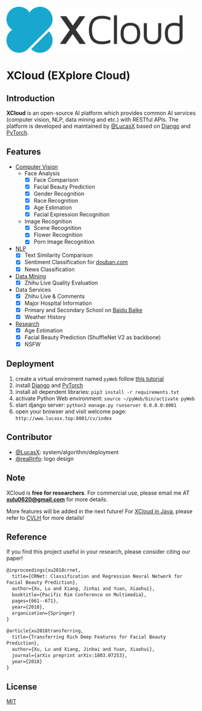 <p align="left"><img src="logo/horizontal.svg" alt="XCloud" height="120px"></p>

# XCloud (EXplore Cloud)
## Introduction
__XCloud__ is an open-source AI platform which provides common AI services 
(computer vision, NLP, data mining and etc.)
with RESTful APIs. The platform is developed and maintained by [@LucasX](https://github.com/lucasxlu) based on [Django](https://www.djangoproject.com/) and [PyTorch](https://pytorch.org/).

## Features
* [Computer  Vision](./cv)
    * Face Analysis
        - [x] Face  Comparison
        - [x] Facial Beauty Prediction
        - [x] Gender Recognition
        - [x] Race Recognition
        - [x] Age Estimation
        - [x] Facial Expression Recognition
    * Image Recognition
        - [x] Scene Recognition
        - [x] Flower Recognition
        - [x] Porn Image Recognition
* [NLP](./nlp)
    - [x] Text Similarity Comparison
    - [x] Sentiment Classification for [douban.com](https://www.douban.com/)
    - [x] News Classification
* [Data Mining](./dm)
    - [x] Zhihu Live Quality Evaluation
* Data Services
    - [x] Zhihu Live & Comments
    - [x] Major Hospital Information
    - [x] Primary and Secondary School on [Baidu Baike](https://baike.baidu.com/)
    - [x] Weather History
* [Research](./research)    
    - [x] Age Estimation 
    - [x] Facial Beauty Prediction (ShuffleNet V2 as backbone)
    - [x] NSFW
    
## Deployment
1. create a virtual enviroment named ```pyWeb``` follow [this tutorial](https://www.liaoxuefeng.com/wiki/0014316089557264a6b348958f449949df42a6d3a2e542c000/001432712108300322c61f256c74803b43bfd65c6f8d0d0000)
2. install [Django](https://docs.djangoproject.com/en/2.1/intro/install/) and [PyTorch](https://pytorch.org/)
3. install all dependent libraries: ```pip3 install -r requirements.txt```
4. activate Python Web environment: ```source ~/pyWeb/bin/activate pyWeb```
5. start django server: ```python3 manage.py runserver 0.0.0.0:8001```
6. open your browser and visit welcome page: ```http://www.lucasx.top:8001/cv/index```


## Contributor
* [@LucasX](https://github.com/lucasxlu): system/algorithm/deployment
* [@reallinfo](https://github.com/reallinfo): logo design

## Note
XCloud is **free for researchers**. For commercial use, please email me AT 
**xulu0620@gmail.com** for more details. 

More features will be added in the next future!
For [XCloud in Java](https://github.com/lucasxlu/CVLH.git), please refer to 
[CVLH](https://github.com/lucasxlu/CVLH.git) for more details! 


## Reference
If you find this project useful in your research, please consider citing our
 paper!
 
```
@inproceedings{xu2018crnet,
  title={CRNet: Classification and Regression Neural Network for Facial Beauty Prediction},
  author={Xu, Lu and Xiang, Jinhai and Yuan, Xiaohui},
  booktitle={Pacific Rim Conference on Multimedia},
  pages={661--671},
  year={2018},
  organization={Springer}
}
```

```
@article{xu2018transferring,
  title={Transferring Rich Deep Features for Facial Beauty Prediction},
  author={Xu, Lu and Xiang, Jinhai and Yuan, Xiaohui},
  journal={arXiv preprint arXiv:1803.07253},
  year={2018}
}
```

## License
[MIT](./LICENSE)
